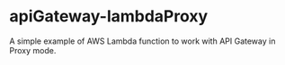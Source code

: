 # apiGateway-lambdaProxy
A simple example of AWS Lambda function to work with API Gateway in Proxy mode.
